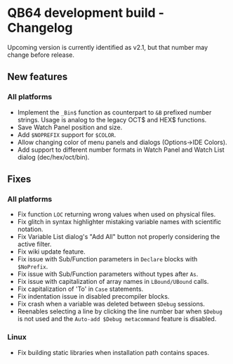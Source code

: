 # QB64 development build - Changelog
Upcoming version is currently identified as v2.1, but that number may change before release.

## New features
### All platforms
- Implement the `_Bin$` function as counterpart to `&B` prefixed number strings. Usage is analog to the legacy OCT$ and HEX$ functions.
- Save Watch Panel position and size.
- Add `$NOPREFIX` support for `$COLOR`.
- Allow changing color of menu panels and dialogs (Options->IDE Colors).
- Add support to different number formats in Watch Panel and Watch List dialog (dec/hex/oct/bin).

<!--- 
### Windows

### macOS

### Linux
--->

## Fixes
### All platforms
- Fix function `LOC` returning wrong values when used on physical files.
- Fix glitch in syntax highlighter mistaking variable names with scientific notation.
- Fix Variable List dialog's "Add All" button not properly considering the active filter.
- Fix wiki update feature.
- Fix issue with Sub/Function parameters in `Declare` blocks with `$NoPrefix`.
- Fix issue with Sub/Function parameters without types after `As`.
- Fix issue with capitalization of array names in `LBound/UBound` calls.
- Fix capitalization of 'To' in `Case` statements.
- Fix indentation issue in disabled precompiler blocks.
- Fix crash when a variable was deleted between `$Debug` sessions.
- Reenables selecting a line by clicking the line number bar when `$Debug` is not used and the `Auto-add $Debug metacommand` feature is disabled.

<!---
### Windows

### macOS
--->

### Linux
- Fix building static libraries when installation path contains spaces.
